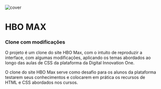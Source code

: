 ![cover](https://github.com/user-attachments/assets/619fbb36-9874-46dd-bd18-79320fa94aa1)


# HBO MAX
### Clone com modificações
O projeto é um clone do site HBO Max, com o intuito de reproduzir a interface, com algumas modificações, aplicando os temas abordados ao longo das aulas de CSS da plataforma da Digital Innovation One.

O clone do site HBO Max serve como desafio para os alunos da plataforma testarem seus conhecimentos e colocarem em prática os recursos de HTML e CSS abordados nos cursos.



